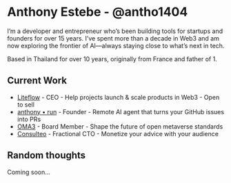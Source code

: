 # Anthony Estebe - @antho1404

I’m a developer and entrepreneur who’s been building tools for startups and founders for over 15 years. I’ve spent more than a decade in Web3 and am now exploring the frontier of AI—always staying close to what’s next in tech.

Based in Thailand for over 10 years, originally from France and father of 1.

## Current Work

- [Liteflow](https://liteflow.com/) - CEO - Help projects launch & scale products in Web3 - Open to sell
- [anthony • run](https://anthony.run/) - Founder - Remote AI agent that turns your GitHub issues into PRs
- [OMA3](https://www.oma3.org/) - Board Member - Shape the future of open metaverse standards
- [Consulteo](https://www.consulteo.io/) - Fractional CTO - Monetize your advice with your audience

## Random thoughts

Coming soon...
